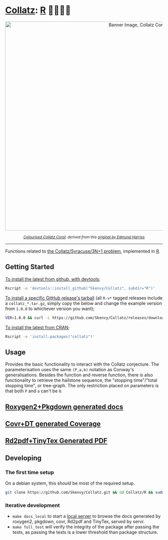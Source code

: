 # [Collatz](https://github.com/Skenvy/Collatz): [R](https://github.com/Skenvy/Collatz/tree/main/R) 🏴‍☠️🔵🦜
<p align="center"><img alt="Banner Image, Collatz Coral" src="https://raw.githubusercontent.com/wiki/Skenvy/Collatz/.meta/banners/modifications/_R.png" width=830 height=666/></p>
<sub><p align="center"><i>
  <a href="https://github.com/Skenvy/Collatz/blob/main/.meta/banners/README.md">Colourised Collatz Coral</a>; derived from this
  <a href="https://twitter.com/Gelada/status/846751901756653568">original by Edmund Harriss</a>
</i></p></sub>

---
Functions related to [the Collatz/Syracuse/3N+1 problem](https://en.wikipedia.org/wiki/Collatz_conjecture), implemented in [R](https://www.r-project.org/).

## Getting Started
[To install the latest from github, with devtools](https://github.com/Skenvy/Collatz/tree/main/R);
```sh
Rscript -e 'devtools::install_github("Skenvy/Collatz", subdir="R")'
```
[To install a specific GitHub release's tarball](https://github.com/Skenvy/Collatz/releases) (all `R-v*` tagged releases include a `collatz_*.tar.gz`, simply copy the below and change the example version from `1.0.0` to whichever version you want);
```sh
VER=1.0.0 && curl -L https://github.com/Skenvy/Collatz/releases/download/R-v${VER}/collatz_${VER}.tar.gz > collatz_${VER}.tar.gz && Rscript -e "install.packages('collatz_${VER}.tar.gz', repos=NULL, type='source')"
```
[To install the latest from CRAN](https://cran.r-project.org/package=collatz);
```sh
Rscript -e 'install.packages("collatz")'
```

## Usage
Provides the basic functionality to interact with the Collatz conjecture.
The parameterisation uses the same `(P,a,b)` notation as Conway's generalisations.
Besides the function and reverse function, there is also functionality to retrieve the hailstone sequence, the "stopping time"/"total stopping time", or tree-graph. 
The only restriction placed on parameters is that both `P` and `a` can't be `0`.

## [Roxygen2+Pkgdown generated docs](https://skenvy.github.io/Collatz/R/)

## [Covr+DT generated Coverage](https://skenvy.github.io/Collatz/R/covr/Collatz-report.html)

## [Rd2pdf+TinyTex Generated PDF](https://skenvy.github.io/Collatz/R/pdf/)

## Developing

### The first time setup
On a debian system, this _should_ be most of the required setup.
```sh
git clone https://github.com/Skenvy/Collatz.git && cd Collatz/R && sudo make setup_debian && make setup && make setup_libraries
```

### Iterative development
* `make docs_local` to start a [local server](http://localhost:4321) to browse the docs generated by roxygen2, pkgdown, covr, Rd2pdf and TinyTex, served by servr.
* `make full_test` will verify the integrity of the package after passing the tests, as passing the tests is a lower threshold than package structure.
